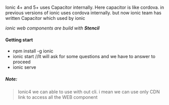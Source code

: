 

Ionic 4+ and 5+ uses Capacitor internally.
Here capacitor is like cordova. in previous versions of ionic uses cordova internally. but now
ionic team has written Capacitor which used by ionic

*ionic web components are build with **Stencil***


#### Getting start
- npm install -g ionic
- ionic start  //It will ask for some questions and we have to answer to proceed
- ionic serve


##### Note:
> Ionic4 we can able to use with out cli. i mean we can use only CDN link to access all the WEB component
